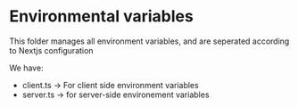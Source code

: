 # Environmental variables

This folder manages all environment variables, and are seperated according to Nextjs configuration

We have:

- client.ts -> For client side environment variables
- server.ts -> for server-side environement variables
